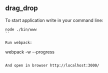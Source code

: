 ## drag_drop

To start application write in your command line:
```
node ./bin/www
``

Run webpack:
```
webpack -w --progress
````

And open in browser http://localhost:3000/
